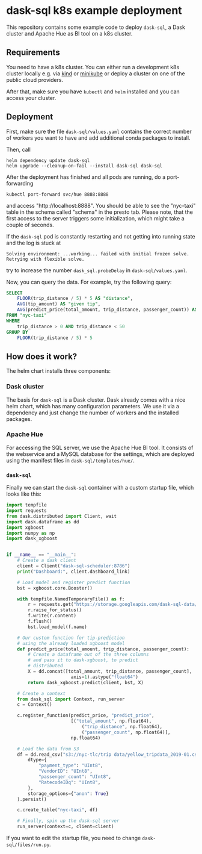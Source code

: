 
# dask-sql k8s example deployment

This repository contains some example code to deploy `dask-sql`, a Dask cluster and
Apache Hue as BI tool on a k8s cluster.

## Requirements

You need to have a k8s cluster. You can either run a development k8s cluster
locally e.g. via [kind](https://kind.sigs.k8s.io/docs/user/quick-start/)
or [minikube](https://minikube.sigs.k8s.io/docs/start/)
or deploy a cluster on one of the public cloud providers.

After that, make sure you have `kubectl` and `helm` installed
and you can access your cluster.

## Deployment

First, make sure the file `dask-sql/values.yaml` contains
the correct number of workers you want to have and add additional conda packages to install.

Then, call

    helm dependency update dask-sql
    helm upgrade --cleanup-on-fail --install dask-sql dask-sql

After the deployment has finished and all pods are running, do a port-forwarding

    kubectl port-forward svc/hue 8888:8888

and access "http://localhost:8888". You should be able to see the "nyc-taxi" table in the schema called "schema"
in the presto tab.
Please note, that the first access to the server triggers some initialization, which might take a couple
of seconds.

If the `dask-sql` pod is constantly restarting and not getting into running state and the log is stuck at

    Solving environment: ...working... failed with initial frozen solve. Retrying with flexible solve.

try to increase the number `dask_sql.probeDelay` in `dask-sql/values.yaml`.

Now, you can query the data.
For example, try the following query:

```sql
SELECT
    FLOOR(trip_distance / 5) * 5 AS "distance",
    AVG(tip_amount) AS "given tip",
    AVG(predict_price(total_amount, trip_distance, passenger_count)) AS "predicted tip"
FROM "nyc-taxi"
WHERE
    trip_distance > 0 AND trip_distance < 50
GROUP BY
    FLOOR(trip_distance / 5) * 5
```

## How does it work?

The helm chart installs three components:

### Dask cluster

The basis for `dask-sql` is a Dask cluster. Dask already comes with a nice helm chart,
which has many configuration parameters.
We use it via a dependency and just change the number of workers
and the installed packages.

### Apache Hue

For accessing the SQL server, we use the Apache Hue BI tool.
It consists of the webservice and a MySQL database for the settings, which are
deployed using the manifest files in `dask-sql/templates/hue/`.

### `dask-sql`

Finally we can start the `dask-sql` container with a custom startup file, which
looks like this:

```python
import tempfile
import requests
from dask.distributed import Client, wait
import dask.dataframe as dd
import xgboost
import numpy as np
import dask_xgboost


if __name__ == "__main__":
    # Create a dask client
    client = Client("dask-sql-scheduler:8786")
    print("Dashboard:", client.dashboard_link)

    # Load model and register predict function
    bst = xgboost.core.Booster()

    with tempfile.NamedTemporaryFile() as f:
        r = requests.get("https://storage.googleapis.com/dask-sql-data/model.xgboost")
        r.raise_for_status()
        f.write(r.content)
        f.flush()
        bst.load_model(f.name)

    # Our custom function for tip-prediction
    # using the already loaded xgboost model
    def predict_price(total_amount, trip_distance, passenger_count):
        # Create a dataframe out of the three columns
        # and pass it to dask-xgboost, to predict
        # distributed
        X = dd.concat([total_amount, trip_distance, passenger_count],
                        axis=1).astype("float64")
        return dask_xgboost.predict(client, bst, X)

    # Create a context
    from dask_sql import Context, run_server
    c = Context()

    c.register_function(predict_price, "predict_price",
                        [("total_amount", np.float64),
                            ("trip_distance", np.float64),
                            ("passenger_count", np.float64)],
                        np.float64)

    # Load the data from S3
    df = dd.read_csv("s3://nyc-tlc/trip data/yellow_tripdata_2019-01.csv",
        dtype={
            "payment_type": "UInt8",
            "VendorID": "UInt8",
            "passenger_count": "UInt8",
            "RatecodeIDq": "UInt8",
        },
        storage_options={"anon": True}
    ).persist()

    c.create_table("nyc-taxi", df)

    # Finally, spin up the dask-sql server
    run_server(context=c, client=client)
```

If you want to edit the startup file, you need to change `dask-sql/files/run.py`.

